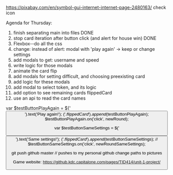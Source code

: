 https://pixabay.com/en/symbol-gui-internet-internet-page-2480163/
check icon

Agenda for Thursday:
1. finish separating main into files
DONE
2. stop card iteration after button click (and alert for house win)
DONE
3. Flexbox--do all the css
4. change: instead of alert: modal with 'play again' -> keep or change settings
4. add modals to get: username and speed
5. write logic for those modals
6. animate the card flip
7. add modals for setting difficult, and choosing preexisting card
8. add logic for these modals
9. add modal to select token, and its logic
10. add option to see remaining cards flippedCard
11. use an api to read the card names

var $testButtonPlayAgain = $('<button>').text('Play again!');
$('.flippedCard').append($testButtonPlayAgain);
$testButtonPlayAgain.on('click', newRound);

var $testButtonSameSettings = $('<button>').text('Same settings!');
$('.flippedCard').append($testButtonSameSettings);
// $testButtonSameSettings.on('click', newRoundSameSettings);

git push github master
// pushes to my personal github
change paths to pictures


Game website: https://github.kdc.capitalone.com/pages/TID414/unit-1-project/
